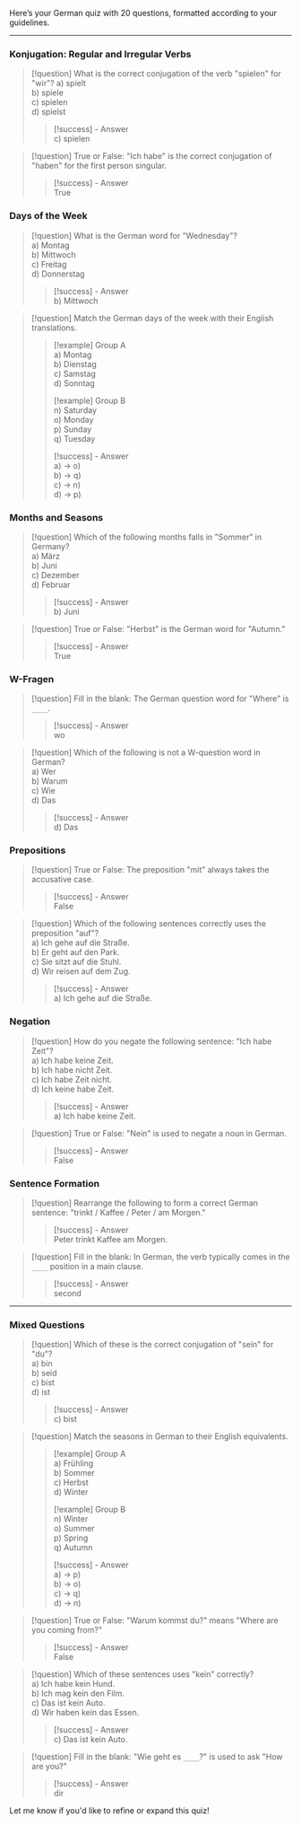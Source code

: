 Here’s your German quiz with 20 questions, formatted according to your guidelines. 

---

### Konjugation: Regular and Irregular Verbs
> [!question] What is the correct conjugation of the verb "spielen" for "wir"?
> a) spielt  
> b) spiele  
> c) spielen  
> d) spielst  
>> [!success] - Answer  
>> c) spielen  

> [!question] True or False: "Ich habe" is the correct conjugation of "haben" for the first person singular.  
>> [!success] - Answer  
>> True  

### Days of the Week  
> [!question] What is the German word for "Wednesday"?  
> a) Montag  
> b) Mittwoch  
> c) Freitag  
> d) Donnerstag  
>> [!success] - Answer  
>> b) Mittwoch  

> [!question] Match the German days of the week with their English translations.  
>> [!example] Group A  
>> a) Montag  
>> b) Dienstag  
>> c) Samstag  
>> d) Sonntag  
>>  
>> [!example] Group B  
>> n) Saturday  
>> o) Monday  
>> p) Sunday  
>> q) Tuesday  
>>  
>> [!success] - Answer  
>> a) -> o)  
>> b) -> q)  
>> c) -> n)  
>> d) -> p)  

### Months and Seasons  
> [!question] Which of the following months falls in "Sommer" in Germany?  
> a) März  
> b) Juni  
> c) Dezember  
> d) Februar  
>> [!success] - Answer  
>> b) Juni  

> [!question] True or False: "Herbst" is the German word for "Autumn."  
>> [!success] - Answer  
>> True  

### W-Fragen  
> [!question] Fill in the blank: The German question word for "Where" is `____`.  
>> [!success] - Answer  
>> wo  

> [!question] Which of the following is not a W-question word in German?  
> a) Wer  
> b) Warum  
> c) Wie  
> d) Das  
>> [!success] - Answer  
>> d) Das  

### Prepositions  
> [!question] True or False: The preposition "mit" always takes the accusative case.  
>> [!success] - Answer  
>> False  

> [!question] Which of the following sentences correctly uses the preposition "auf"?  
> a) Ich gehe auf die Straße.  
> b) Er geht auf den Park.  
> c) Sie sitzt auf die Stuhl.  
> d) Wir reisen auf dem Zug.  
>> [!success] - Answer  
>> a) Ich gehe auf die Straße.  

### Negation  
> [!question] How do you negate the following sentence: "Ich habe Zeit"?  
> a) Ich habe keine Zeit.  
> b) Ich habe nicht Zeit.  
> c) Ich habe Zeit nicht.  
> d) Ich keine habe Zeit.  
>> [!success] - Answer  
>> a) Ich habe keine Zeit.  

> [!question] True or False: "Nein" is used to negate a noun in German.  
>> [!success] - Answer  
>> False  

### Sentence Formation  
> [!question] Rearrange the following to form a correct German sentence: "trinkt / Kaffee / Peter / am Morgen."  
>> [!success] - Answer  
>> Peter trinkt Kaffee am Morgen.  

> [!question] Fill in the blank: In German, the verb typically comes in the `____` position in a main clause.  
>> [!success] - Answer  
>> second  

---

### Mixed Questions  
> [!question] Which of these is the correct conjugation of "sein" for "du"?  
> a) bin  
> b) seid  
> c) bist  
> d) ist  
>> [!success] - Answer  
>> c) bist  

> [!question] Match the seasons in German to their English equivalents.  
>> [!example] Group A  
>> a) Frühling  
>> b) Sommer  
>> c) Herbst  
>> d) Winter  
>>  
>> [!example] Group B  
>> n) Winter  
>> o) Summer  
>> p) Spring  
>> q) Autumn  
>>  
>> [!success] - Answer  
>> a) -> p)  
>> b) -> o)  
>> c) -> q)  
>> d) -> n)  

> [!question] True or False: "Warum kommst du?" means "Where are you coming from?"  
>> [!success] - Answer  
>> False  

> [!question] Which of these sentences uses "kein" correctly?  
> a) Ich habe kein Hund.  
> b) Ich mag kein den Film.  
> c) Das ist kein Auto.  
> d) Wir haben kein das Essen.  
>> [!success] - Answer  
>> c) Das ist kein Auto.  

> [!question] Fill in the blank: "Wie geht es `____`?" is used to ask "How are you?"  
>> [!success] - Answer  
>> dir  

Let me know if you'd like to refine or expand this quiz!